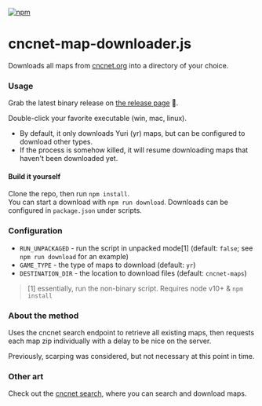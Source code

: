 [![npm](https://img.shields.io/npm/v/cncnet-map-downloader.js.svg)](https://www.npmjs.com/package/cncnet-map-downloader.js)

# cncnet-map-downloader.js
Downloads all maps from [cncnet.org](https://cncnet.org) into a directory of your choice.

### Usage
Grab the latest binary release on [the release page](https://github.com/DHI/html-import-updater/releases) 💽.

Double-click your favorite executable (win, mac, linux).

- By default, it only downloads Yuri (yr) maps, but can be configured to download other types.
- If the process is somehow killed, it will resume downloading maps that haven't been downloaded yet.

#### Build it yourself
Clone the repo, then run `npm install`. <br/>
You can start a download with `npm run download`. Downloads can be configured in `package.json` under scripts.

### Configuration
- `RUN_UNPACKAGED` - run the script in unpacked mode[1] (default: `false`; see `npm run download` for an example)
- `GAME_TYPE` - the type of maps to download (default: `yr`)
- `DESTINATION_DIR` - the location to download files (default: `cncnet-maps`)

> [1] essentially, run the non-binary script. Requires node v10+ & `npm install`

### About the method
Uses the cncnet search endpoint to retrieve all existing maps, then requests each map zip individually with a delay to be nice on the server.

Previously, scarping was considered, but not necessary at this point in time.

### Other art
Check out the [cncnet search](https://mapdb.cncnet.org/search/?game=yr&search=), where you can search and download maps.
